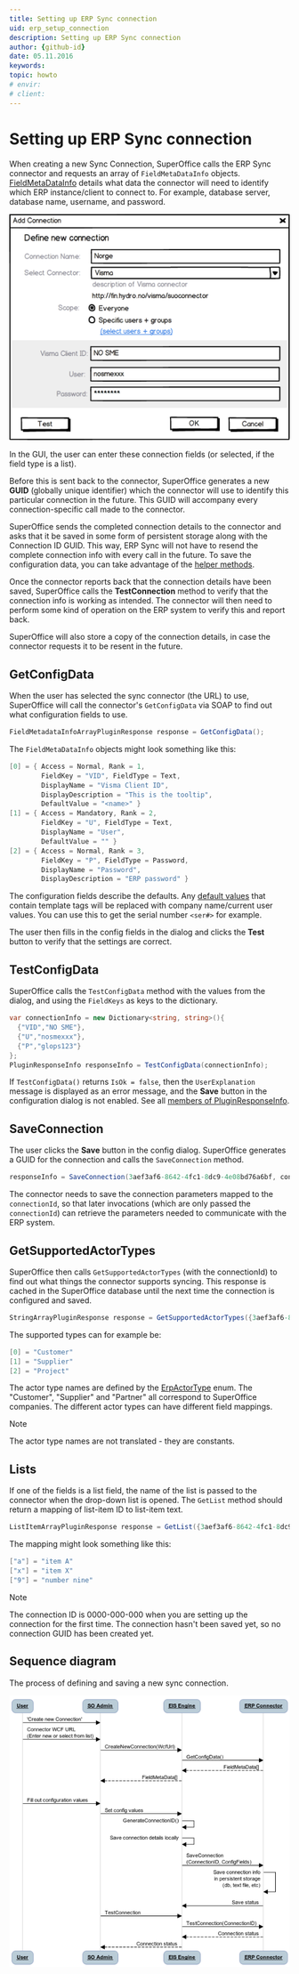 ```yaml
---
title: Setting up ERP Sync connection
uid: erp_setup_connection
description: Setting up ERP Sync connection
author: {github-id}
date: 05.11.2016
keywords:
topic: howto
# envir:
# client:
---
```


# Setting up ERP Sync connection

When creating a new Sync Connection, SuperOffice calls the ERP Sync connector and requests an array of `FieldMetaDataInfo` objects. [FieldMetaDataInfo][1] details what data the connector will need to identify which ERP instance/client to connect to. For example, database server, database name, username, and password.

![03][img1]

In the GUI, the user can enter these connection fields (or selected, if the field type is a list).

Before this is sent back to the connector, SuperOffice generates a new **GUID** (globally unique identifier) which the connector will use to identify this particular connection in the future. This GUID will accompany every connection-specific call made to the connector.

SuperOffice sends the completed connection details to the connector and asks that it be saved in some form of persistent storage along with the Connection ID GUID. This way, ERP Sync will not have to resend the complete connection info with every call in the future. To save the configuration data, you can take advantage of the [helper methods][2].

Once the connector reports back that the connection details have been saved, SuperOffice calls the **TestConnection** method to verify that the connection info is working as intended. The connector will then need to perform some kind of operation on the ERP system to verify this and report back.

SuperOffice will also store a copy of the connection details, in case the connector requests it to be resent in the future.

## GetConfigData

When the user has selected the sync connector (the URL) to use, SuperOffice will call the connector's `GetConfigData` via SOAP to find out what configuration fields to use.

```csharp
FieldMetadataInfoArrayPluginResponse response = GetConfigData();
```

The `FieldMetaDataInfo` objects might look something like this:

```csharp
[0] = { Access = Normal, Rank = 1,
        FieldKey = "VID", FieldType = Text,
        DisplayName = "Visma Client ID",
        DisplayDescription = "This is the tooltip",
        DefaultValue = "<name>" }
[1] = { Access = Mandatory, Rank = 2,
        FieldKey = "U", FieldType = Text,
        DisplayName = "User",
        DefaultValue = "" }
[2] = { Access = Normal, Rank = 3,
        FieldKey = "P", FieldType = Password,
        DisplayName = "Password",
        DisplayDescription = "ERP password" }
```

The configuration fields describe the defaults. Any [default values][1] that contain template tags will be replaced with company name/current user values. You can use this to get the serial number `<ser#>` for example.

The user then fills in the config fields in the dialog and clicks the **Test** button to verify that the settings are correct.

## TestConfigData

SuperOffice calls the `TestConfigData` method with the values from the dialog, and using the `FieldKeys` as keys to the dictionary.

```csharp
var connectionInfo = new Dictionary<string, string>(){
  {"VID","NO SME"},
  {"U","nosmexxx"},
  {"P","glops123"}
};
PluginResponseInfo responseInfo = TestConfigData(connectionInfo);
```

If `TestConfigData()` returns `IsOk = false`, then the `UserExplanation` message is displayed as an error message, and the **Save** button in the configuration dialog is not enabled. See all [members of PluginResponseInfo][4].

## SaveConnection

The user clicks the **Save** button in the config dialog. SuperOffice generates a GUID for the connection and calls the `SaveConnection` method.

```csharp
responseInfo = SaveConnection(3aef3af6-8642-4fc1-8dc9-4e08bd76a6bf, connectionInfo);
```

The connector needs to save the connection parameters mapped to the `connectionId`, so that later invocations (which are only passed the `connectionId`) can retrieve the parameters needed to communicate with the ERP system.

## GetSupportedActorTypes

SuperOffice then calls `GetSupportedActorTypes` (with the connectionId) to find out what things the connector supports syncing. This response is cached in the SuperOffice database until the next time the connection is configured and saved.

```csharp
StringArrayPluginResponse response = GetSupportedActorTypes({3aef3af6-8642-4fc1-8dc9-4e08bd76a6bf});
```

The supported types can for example be:

```csharp
[0] = "Customer"
[1] = "Supplier"
[2] = "Project"
```

The actor type names are defined by the [ErpActorType][5] enum. The "Customer", "Supplier" and "Partner" all correspond to SuperOffice companies. The different actor types can have different field mappings.

> [!NOTE]
> The actor type names are not translated - they are constants.

## Lists

If one of the fields is a list field, the name of the list is passed to the connector when the drop-down list is opened. The `GetList` method should return a mapping of list-item ID to list-item text.

```csharp
ListItemArrayPluginResponse response = GetList({3aef3af6-8642-4fc1-8dc9-4e08bd76a6bf}, "the List");
```

The mapping might look something like this:

```csharp
["a"] = "item A"
["x"] = "item X"
["9"] = "number nine"
```

> [!NOTE]
> The connection ID is 0000-000-000 when you are setting up the connection for the first time. The connection hasn't been saved yet, so no connection GUID has been created yet.

## Sequence diagram

The process of defining and saving a new sync connection.

![04][img2]

<!-- Referenced links -->
[1]: api/field-meta-data-carrier.md
[2]: helpers.md
[4]: api/pluginresponseinfo.md
[5]: api/erp-actor-carrier.md

<!-- Referenced images -->
[img1]: media/image003.png
[img2]: media/image004.png
